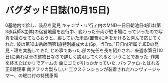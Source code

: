 # バグダッド日誌(10月15日)

0基地内で診し、装品を発見
キャンプ・リ′行ィ内のMND一日日朝池日d部は(第3歩兵師&主体)の宿営地最を走行中、変わった車両が駐車場に
っていったので写真を撮らせてもらおうと、縦していた米長(置曹)に声をかけると喜んで応じてくれた.
彼は第10山岳師団第1旅特別編成大ま(Sp。当Tro。”日日n)所属で.IEDの発見・理を実施してきた
との事であった.部の先任を長を紹介され、来週水第日(10日)に楽れば車の整物日なので詳しく説明してくれると
いうことであった.
作業を終えたばかリでアームの
羹にゴミが引っかかっていた.
バッファロ-とはれる正0建理車
南アフリカ製らしい.
工クステンションが装着されたハンヴィージャマー、の眠口付の特残車両
